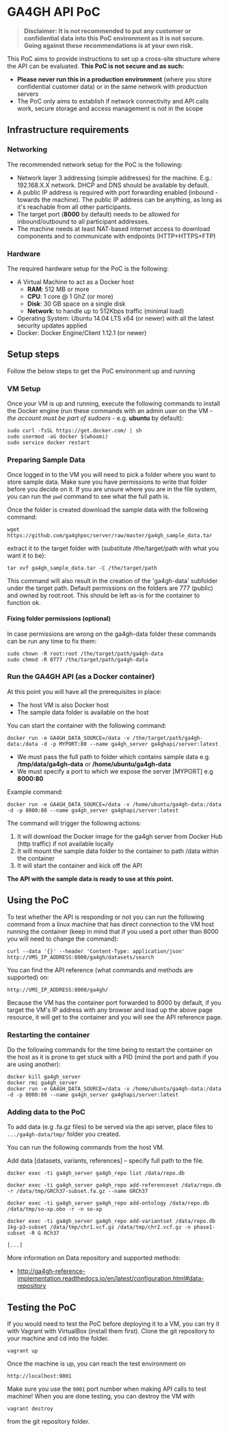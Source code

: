 # GA4GH API PoC #

> **Disclaimer: It is not recommended to put any customer or confidential data into this PoC environment as it is not secure. Going against these recommendations is at your own risk.**

This PoC aims to provide instructions to set up a cross-site structure where the API can be evaluated. **This PoC is not secure and as such:**

- **Please never run this in a production environment** (where you store confidential customer data) or in the same network with production servers
- The PoC only aims to establish if network connectivity and API calls work, secure storage and access management is not in the scope

## Infrastructure requirements ##

### Networking ###
The recommended network setup for the PoC is the following:

- Network layer 3 addressing (simple addresses) for the machine. E.g.: 192.168.X.X network. DHCP and DNS should be available by default.
- A public IP address is required with port forwarding enabled (inbound - towards the machine). The public IP address can be anything, as long as it's reachable from all other participants.
- The target port (**8000** by default) needs to be allowed for inbound/outbound to all participant addresses.
- The machine needs at least NAT-based internet access to download components and to communicate with endpoints (HTTP+HTTPS+FTP)

### Hardware ###
The required hardware setup for the PoC is the following:

- A Virtual Machine to act as a Docker host
	- **RAM**: 512 MB or more
	- **CPU**: 1 core @ 1 GhZ (or more)
	- **Disk**: 30 GB space on a single disk
	- **Network**: to handle up to 512Kbps traffic (minimal load)
- Operating System: Ubuntu 14.04 LTS x64 (or newer) with all the latest security updates applied
- Docker: Docker Engine/Client 1.12.1 (or newer)

## Setup steps ##
Follow the below steps to get the PoC environment up and running
### VM Setup ###
Once your VM is up and running, execute the following commands to install the Docker engine (run these commands with an admin user on the VM - *the account must be part of sudoers* - e.g. **ubuntu** by default):

    sudo curl -fsSL https://get.docker.com/ | sh
    sudo usermod -aG docker $(whoami)
    sudo service docker restart

### Preparing Sample Data ###
Once logged in to the VM you will need to pick a folder where you want to store sample data. Make sure you have permissions to write that folder before you decide on it. If you are unsure where you are in the file system, you can run the `pwd` command to see what the full path is.

Once the folder is created download the sample data with the following command:

    wget https://github.com/ga4ghpoc/server/raw/master/ga4gh_sample_data.tar

extract it to the target folder with (substitute /the/target/path with what you want it to be):

	tar xvf ga4gh_sample_data.tar -C /the/target/path

This command will also result in the creation of the 'ga4gh-data' subfolder under the target path.
Default permissions on the folders are 777 (public) and owned by root:root. This should be left as-is for the container to function ok.

#### Fixing folder permissions (optional) ####

In case permissions are wrong on the ga4gh-data folder these commands can be run any time to fix them:

    sudo chown -R root:root /the/target/path/ga4gh-data
	sudo chmod -R 0777 /the/target/path/ga4gh-data

### Run the GA4GH API (as a Docker container) ###

At this point you will have all the prerequisites in place:

- The host VM is also Docker host
- The sample data folder is available on the host

You can start the container with the following command:

    docker run -e GA4GH_DATA_SOURCE=/data -v /the/target/path/ga4gh-data:/data -d -p MYPORT:80 --name ga4gh_server ga4ghapi/server:latest

- We must pass the full path to folder which contains sample data e.g. **/tmp/data/ga4gh-data** or **/home/ubuntu/ga4gh-data**
- We must specify a port to which we expose the server [MYPORT] e.g **8000:80**

Example command:

    docker run -e GA4GH_DATA_SOURCE=/data -v /home/ubuntu/ga4gh-data:/data -d -p 8000:80 --name ga4gh_server ga4ghapi/server:latest

The command will trigger the following actions:

1. It will download the Docker image for the ga4gh server from Docker Hub (http traffic) if not available locally
2. It will mount the sample data folder to the container to path /data within the container
3. It will start the container and kick off the API

**The API with the sample data is ready to use at this point.**

## Using the PoC ##

To test whether the API is responding or not you can run the following command from a linux machine that has direct connection to the VM host running the container (keep in mind that if you used a port other than 8000 you will need to change the command):

	curl --data '{}' --header 'Content-Type: application/json' http://VMS_IP_ADDRESS:8000/ga4gh/datasets/search

You can find the API reference (what commands and methods are supported) on:

	http://VMS_IP_ADDRESS:8000/ga4gh/

Because the VM has the container port forwarded to 8000 by default, if you target the VM's IP address with any browser and load up the above page resource, it will get to the container and you will see the API reference page.

### Restarting the container ###

Do the following commands for the time being to restart the container on the host as it is prone to get stuck with a PID (mind the port and path if you are using another):

	docker kill ga4gh_server
    docker rmi ga4gh_server
	docker run -e GA4GH_DATA_SOURCE=/data -v /home/ubuntu/ga4gh-data:/data -d -p 8000:80 --name ga4gh_server ga4ghapi/server:latest

### Adding data to the PoC ###

To add data (e.g .fa.gz files) to be served via the api server, place files to `.../ga4gh-data/tmp/` folder you created. 

You can run the following commands from the host VM.

Add data [datasets, variants, references] – specify full path to the file. 

	docker exec -ti ga4gh_server ga4gh_repo list /data/repo.db

	docker exec -ti ga4gh_server ga4gh_repo add-referenceset /data/repo.db -r /data/tmp/GRCh37-subset.fa.gz --name GRCh37

	docker exec -ti ga4gh_server ga4gh_repo add-ontology /data/repo.db /data/tmp/so-xp.obo -r -n so-xp

	docker exec -ti ga4gh_server ga4gh_repo add-variantset /data/repo.db 1kg-p3-subset /data/tmp/chr1.vcf.gz /data/tmp/chr2.vcf.gz -n phase1-subset -R G RCh37
	
	[...]

More information on Data repository and supported methods:

- http://ga4gh-reference-implementation.readthedocs.io/en/latest/configuration.html#data-repository

## Testing the PoC ##

If you would need to test the PoC before deploying it to a VM, you can try it with Vagrant with VirtualBox (install them first). Clone the git repository to your machine and cd into the folder.

	vagrant up

Once the machine is up, you can reach the test environment on

	http://localhost:9001

Make sure you use the `9001` port number when making API calls to test machine!
When you are done testing, you can destroy the VM with

	vagrant destroy

from the git repository folder.